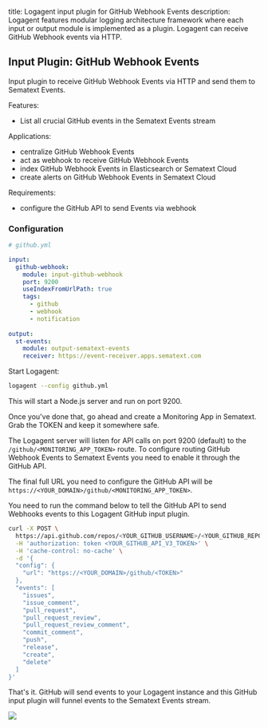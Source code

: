 title: Logagent input plugin for GitHub Webhook Events
description: Logagent features modular logging architecture framework where each input or output module is implemented as a plugin. Logagent can receive GitHub Webhook events via HTTP. 

## Input Plugin: GitHub Webhook Events

Input plugin to receive GitHub Webhook Events via HTTP and send them to Sematext Events.

Features:

- List all crucial GitHub events in the Sematext Events stream

Applications:

- centralize GitHub Webhook Events
- act as webhook to receive GitHub Webhook Events
- index GitHub Webhook Events in Elasticsearch or Sematext Cloud
- create alerts on GitHub Webhook Events in Sematext Cloud


Requirements: 

- configure the GitHub API to send Events via webhook 

### Configuration

```yaml
# github.yml

input:
  github-webhook:
    module: input-github-webhook
    port: 9200
    useIndexFromUrlPath: true
    tags:
      - github
      - webhook
      - notification
      
output: 
  st-events:
    module: output-sematext-events
    receiver: https://event-receiver.apps.sematext.com

```

Start Logagent:

```bash
logagent --config github.yml
```

This will start a Node.js server and run on port 9200.

Once you've done that, go ahead and create a Monitoring App in Sematext. Grab the TOKEN and keep it somewhere safe.

The Logagent server will listen for API calls on port 9200 (default) to the `/github/<MONITORING_APP_TOKEN>` route. To configure routing GitHub Webhook Events to Sematext Events you need to enable it through the GitHub API.

The final full URL you need to configure the GitHub API will be `https://<YOUR_DOMAIN>/github/<MONITORING_APP_TOKEN>`.

You need to run the command below to tell the GitHub API to send Webhooks events to this Logagent GitHub input plugin.

```bash
curl -X POST \
  https://api.github.com/repos/<YOUR_GITHUB_USERNAME>/<YOUR_GITHUB_REPO>/hooks \
  -H 'authorization: token <YOUR_GITHUB_API_V3_TOKEN>' \
  -H 'cache-control: no-cache' \
  -d '{
  "config": {
  	"url": "https://<YOUR_DOMAIN>/github/<TOKEN>"
  },
  "events": [
	"issues",
    "issue_comment",
    "pull_request",
    "pull_request_review",
    "pull_request_review_comment",
    "commit_comment",
    "push",
    "release",
    "create",
    "delete"
  ]
}'
```

That's it. GitHub will send events to your Logagent instance and this GitHub input plugin will funnel events to the Sematext Events stream.

![](https://sematext.com/wp-content/uploads/2020/02/apps.test_.sematext.com_ui_events_endDate1581951767431startDate1581857899717.png)